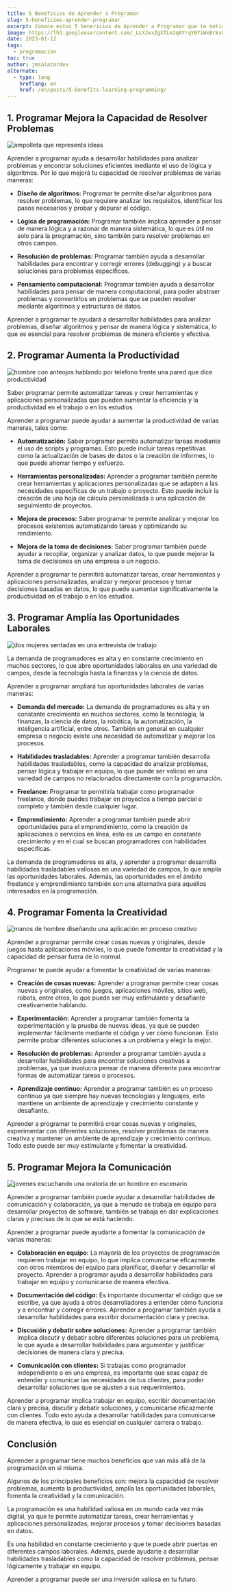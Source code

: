 ```yaml
---
title: 5 Beneficios de Aprender a Programar
slug: 5-beneficios-aprender-programar
excerpt: Conoce estos 5 benericios de Aprender a Programar que te motivarán a Aprender Programación hoy mismo.
image: https://lh3.googleusercontent.com/_LLXJxxZgXfLmJqAYrqY6YiWxBrkx8At_iui5_sPjr24MfXVnGGkZiNHLhjDbagMq8jK2yLQ5GYRNQwsuN8iXMDUSv-9j9ZdS46ixcNTLw7_-5-VuUm8UGnst_N9aZjTeu2xWGm0B6w#width=4898&height=2755
date: 2023-01-12
tags:
  - programacion
toc: true
author: jmsalazardev
alternate:
  - type: lang
    hreflang: en
    href: /en/posts/5-benefits-learning-programming/
---
```


## 1. Programar Mejora la Capacidad de Resolver Problemas

![ampolleta que representa ideas](https://lh3.googleusercontent.com/sjOEvtgVXhRIxn1QejeyG6-2gUug_mf4mWqj0SfIMBNhod_FE4-VNjqCe-DRqM2_OrOZqHwuEWYEHhW9Ms13S5YJv0eELhvznEovgTZsm5cIkr9jSVeoO9fF8qjdpdsVbgRPkfJ_pLI#width=2400&height=1349 "Resolución de Problemas")

Aprender a programar ayuda a desarrollar habilidades para analizar problemas y encontrar soluciones eficientes mediante el uso de lógica y algoritmos. Por lo que mejorá tu capacidad de resolver problemas de varias maneras:

- **Diseño de algoritmos:**
  Programar te permite diseñar algoritmos para resolver problemas, lo que requiere analizar los requisitos, identificar los pasos necesarios y probar y depurar el código.

- **Lógica de programación:**
  Programar también implica aprender a pensar de manera lógica y a razonar de manera sistemática, lo que es útil no solo para la programación, sino también para resolver problemas en otros campos.

- **Resolución de problemas:**
  Programar también ayuda a desarrollar habilidades para encontrar y corregir errores (debugging) y a buscar soluciones para problemas específicos.

- **Pensamiento computacional:**
  Programar también ayuda a desarrollar habilidades para pensar de manera computacional, para poder abstraer problemas y convertirlos en problemas que se pueden resolver mediante algoritmos y estructuras de datos.

Aprender a programar te ayudará a desarrollar habilidades para analizar problemas, diseñar algoritmos y pensar de manera lógica y sistemática, lo que es esencial para resolver problemas de manera eficiente y efectiva.

## 2. Programar Aumenta la Productividad

![hombre con anteojos hablando por telefono frente una pared que dice productividad](https://lh3.googleusercontent.com/hfRpU466UcqrskorvKhAZueL16vrZnvtV0AMN8upSXG5QrtUKI90m1s3nICWZf1l76TARiDS51zXbmOZ7Ceakx2C17hJI7VqkuywMpzrcDqsTjBbm3fOarzneU2DrXJzpqicUURx8mY#width=3000&height=1687 "Creatividad")

Saber programar permite automatizar tareas y crear herramientas y aplicaciones personalizadas que pueden aumentar la eficiencia y la productividad en el trabajo o en los estudios.

Aprender a programar puede ayudar a aumentar la productividad de varias maneras, tales como:

- **Automatización:**
  Saber programar permite automatizar tareas mediante el uso de scripts y programas. Esto puede incluir tareas repetitivas como la actualización de bases de datos o la creación de informes, lo que puede ahorrar tiempo y esfuerzo.

- **Herramientas personalizadas:**
  Aprender a programar también permite crear herramientas y aplicaciones personalizadas que se adapten a las necesidades específicas de un trabajo o proyecto. Esto puede incluir la creación de una hoja de cálculo personalizada o una aplicación de seguimiento de proyectos.

- **Mejora de procesos:**
  Saber programar te permite analizar y mejorar los procesos existentes automatizando tareas y optimizando su rendimiento.

- **Mejora de la toma de decisiones:**
  Saber programar también puede ayudar a recopilar, organizar y analizar datos, lo que puede mejorar la toma de decisiones en una empresa o un negocio.

Aprender a programar te permitirá automatizar tareas, crear herramientas y aplicaciones personalizadas, analizar y mejorar procesos y tomar decisiones basadas en datos, lo que puede aumentar significativamente la productividad en el trabajo o en los estudios.

## 3. Programar Amplía las Oportunidades Laborales

![dos mujeres sentadas en una entrevista de trabajo](https://lh3.googleusercontent.com/OLdhbK1cCgyldqx7U284VS2-5jsN6DQZH3cKF7Qmh_cfTpcA_fr4O6YxvzDhR1BCh0NiHUbs8vAnO3OCLwNKevLtSrBS_JMFyF9-8qm7Zzo7TjcQ6yLQrQK9sK1osE_vV93fehVEkOw#width=4898&height=2755 "Oportunidad Laboral")

La demanda de programadores es alta y en constante crecimiento en muchos sectores, lo que abre oportunidades laborales en una variedad de campos, desde la tecnología hasta la finanzas y la ciencia de datos.

Aprender a programar ampliará tus oportunidades laborales de varias maneras:

- **Demanda del mercado:**
  La demanda de programadores es alta y en constante crecimiento en muchos sectores, como la tecnología, la finanzas, la ciencia de datos, la robótica, la automatización, la inteligencia artificial, entre otros. También en general en cualquier empresa o negocio existe una necesidad de automatizar y mejorar los procesos.

- **Habilidades trasladables:**
  Aprender a programar también desarrolla habilidades trasladables, como la capacidad de analizar problemas, pensar lógica y trabajar en equipo, lo que puede ser valioso en una variedad de campos no relacionados directamente con la programación.

- **Freelance:**
  Programar te permitiría trabajar como programador freelance, donde puedes trabajar en proyectos a tiempo parcial o completo y también desde cualquier lugar.

- **Emprendimiento:**
  Aprender a programar también puede abrir oportunidades para el emprendimiento, como la creación de aplicaciones o servicios en línea, esto es un campo en constante crecimiento y en el cual se buscan programadores con habilidades especificas.

La demanda de programadores es alta, y aprender a programar desarrolla habilidades trasladables valiosas en una variedad de campos, lo que amplía las oportunidades laborales. Además, las oportunidades en el ámbito freelance y emprendimiento también son una alternativa para aquellos interesados en la programación.

## 4. Programar Fomenta la Creatividad

![manos de hombre diseñando una aplicación en proceso creativo](https://lh3.googleusercontent.com/n1U0F4azA9lKsTh43yYXXE1Cl9R3-2wBH4v9zqa7b86D90p6sUGQhgAoTQNmn8dPVK7ru3ooYozv_C2tYQ2T8pr6DmNP2szQry12FvGQ2x_YzD82J9sgr5beEILflZY67UPF0ZPVfpE#width=4193&height=2358 "Creatividad")

Aprender a programar permite crear cosas nuevas y originales, desde juegos hasta aplicaciones móviles, lo que puede fomentar la creatividad y la capacidad de pensar fuera de lo normal.

Programar te puede ayudar a fomentar la creatividad de varias maneras:

- **Creación de cosas nuevas:**
  Aprender a programar permite crear cosas nuevas y originales, como juegos, aplicaciones móviles, sitios web, robots, entre otros, lo que puede ser muy estimulante y desafiante creativamente hablando.

- **Experimentación:**
  Aprender a programar también fomenta la experimentación y la prueba de nuevas ideas, ya que se pueden implementar fácilmente mediante el código y ver cómo funcionan. Esto permite probar diferentes soluciones a un problema y elegir la mejor.

- **Resolución de problemas:**
  Aprender a programar también ayuda a desarrollar habilidades para encontrar soluciones creativas a problemas, ya que involucra pensar de manera diferente para encontrar formas de automatizar tareas o procesos.

- **Aprendizaje continuo:**
  Aprender a programar también es un proceso continuo ya que siempre hay nuevas tecnologías y lenguajes, esto mantiene un ambiente de aprendizaje y crecimiento constante y desafiante.

Aprender a programar te permitirá crear cosas nuevas y originales, experimentar con diferentes soluciones, resolver problemas de manera creativa y mantener un ambiente de aprendizaje y crecimiento continuo. Todo esto puede ser muy estimulante y fomentar la creatividad.

## 5. Programar Mejora la Comunicación

![jovenes escuchando una oratoria de un hombre en escenario](https://lh3.googleusercontent.com/S7ee0wELeFoWdNJ6GqaLomz3IaNgpTYDjWKa0IpR5kYm1r6cGbRD5KHzD1IkK6hleGZiFtWMzxV5zGI4GEYqkbzZjwTxw-7eCyEW6f07zPsZa0W84znu7saIWDevN4CAkUIzyEhEtZ8#width=3680&height=2070 "Comunicación")

Aprender a programar también puede ayudar a desarrollar habilidades de comunicación y colaboración, ya que a menudo se trabaja en equipo para desarrollar proyectos de software, también se trabaja en dar explicaciones claras y precisas de lo que se está haciendo.

Aprender a programar puede ayudarte a fomentar la comunicación de varias maneras:

- **Colaboración en equipo:**
  La mayoría de los proyectos de programación requieren trabajar en equipo, lo que implica comunicarse eficazmente con otros miembros del equipo para planificar, diseñar y desarrollar el proyecto. Aprender a programar ayuda a desarrollar habilidades para trabajar en equipo y comunicarse de manera efectiva.

- **Documentación del código:**
  Es importante documentar el código que se escribe, ya que ayuda a otros desarrolladores a entender cómo funciona y a encontrar y corregir errores. Aprender a programar también ayuda a desarrollar habilidades para escribir documentación clara y precisa.

- **Discusión y debatir sobre soluciones:**
  Aprender a programar también implica discutir y debatir sobre diferentes soluciones para un problema, lo que ayuda a desarrollar habilidades para argumentar y justificar decisiones de manera clara y precisa.

- **Comunicación con clientes:**
  Si trabajas como programador independiente o en una empresa, es importante que seas capaz de entender y comunicar las necesidades de tus clientes, para poder desarrollar soluciones que se ajusten a sus requerimientos.

Aprender a programar implica trabajar en equipo, escribir documentación clara y precisa, discutir y debatir soluciones, y comunicarse eficazmente con clientes. Todo esto ayuda a desarrollar habilidades para comunicarse de manera efectiva, lo que es esencial en cualquier carrera o trabajo.

## Conclusión

Aprender a programar tiene muchos beneficios que van más allá de la programación en sí misma.

Algunos de los principales beneficios son: mejora la capacidad de resolver problemas, aumenta la productividad, amplía las oportunidades laborales, fomenta la creatividad y la comunicación.

La programación es una habilidad valiosa en un mundo cada vez más digital, ya que te permite automatizar tareas, crear herramientas y aplicaciones personalizadas, mejorar procesos y tomar decisiones basadas en datos.

Es una habilidad en constante crecimiento y que te puede abrir puertas en diferentes campos laborales. Además, puede ayudarte a desarrollar habilidades trasladables como la capacidad de resolver problemas, pensar lógicamente y trabajar en equipo.

Aprender a programar puede ser una inversión valiosa en tu futuro.
